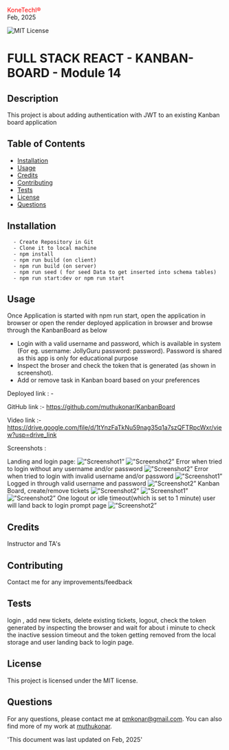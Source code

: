 <span style="color:red;">KoneTechI®</span> <br>
  Feb, 2025
  
   ![MIT License](https://img.shields.io/badge/license-MIT-green)
    
  # FULL STACK REACT - KANBAN-BOARD - Module 14

  ## Description
  This project is about adding authentication with JWT to an existing Kanban board application

  ## Table of Contents

  - [Installation](#installation)
  - [Usage](#usage)
  - [Credits]()
  - [Contributing](#contributing)
  - [Tests](#tests)
  - [License](#license)
  - [Questions](#questions)

## Installation
      - Create Repository in Git
      - Clone it to local machine
      - npm install
      - npm run build (on client)
      - npm run build (on server)
      - npm run seed ( for seed Data to get inserted into schema tables)
      - npm run start:dev or npm run start


## Usage
Once Application is started with npm run start, open the application in browser or open the render deployed application in browser and browse through the KanbanBoard as below
- Login with a valid username and password, which is available in system (For eg. username: JollyGuru password: password). Password is shared as this app is only for educational purpose
- Inspect the broser and check the token that is generated (as shown in screenshot).
- Add or remove task in Kanban board based on your preferences

Deployed link : - 

GitHub link :- https://github.com/muthukonar/KanbanBoard

Video link :- https://drive.google.com/file/d/1tYnzFaTkNu59nag35q1a7szQFTRpcWxr/view?usp=drive_link


Screenshots :

Landing and login page:
!["Screenshot1”](./client/src/assets/SS1.png )
!["Screenshot2”](./client/src/assets/SS2.png )
Error when tried to login without any username and/or password
!["Screenshot2”](./client/src/assets/SS3.png )
Error when tried to login with invalid username and/or password
!["Screenshot1”](./client/src/assets/SS4.png )
Logged in through valid username and password
!["Screenshot2”](./client/src/assets/SS5.png )
Kanban Board, create/remove tickets
!["Screenshot2”](./client/src/assets/SS6.png )
!["Screenshot1”](./client/src/assets/SS7.png )
!["Screenshot2”](./client/src/assets/SS8.png )
One logout or idle timeout(which is set to 1 minute) user will land back to login prompt page
!["Screenshot2”](./client/src/assets/SS9.png )


## Credits
Instructor and TA's

## Contributing
Contact me for any improvements/feedback

 ## Tests
login , add new tickets, delete existing tickets, logout, check the token generated by inspecting the browser and wait for about i minute to check the inactive session timeout and the token getting removed from the local storage and user landing back to login page.

## License
This project is licensed under the MIT license.



## Questions
For any questions, please contact me at [pmkonar@gmail.com](mailto:pmkonar@gmail.com).
You can also find more of my work at [muthukonar](https://github.com/muthukonar).



'This document was last updated on Feb, 2025'


